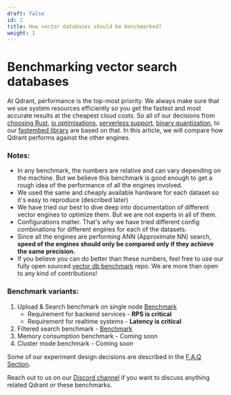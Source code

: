 ```yaml
---
draft: false
id: 2
title: How vector databases should be benchmarked?
weight: 1
---
```


# Benchmarking vector search databases

At Qdrant, performance is the top-most priority. We always make sure that we use system resources efficiently so you get the fastest and most accurate results at the cheapest cloud costs. So all of our decisions from [choosing Rust](/articles/why-rust), [io optimisations](/articles/io_uring), [serverless support](/articles/serverless), [binary quantization](/articles/binary-quantization), to our [fastembed library](/articles/fastembed) are based on that. In this article, we will compare how Qdrant performs against the other engines.

### Notes:
- In any benchmark, the numbers are relative and can vary depending on the machine. But we believe this benchmark is good enough to get a rough idea of the performance of all the engines involved.
- We used the same and cheaply available hardware for each dataset so it's easy to reproduce (described later)
- We have tried our best to dive deep into documentation of different vector engines to optimize them. But we are not experts in all of them.
- Configurations matter. That's why we have tried different config combinations for different engines for each of the datasets.
- Since all the engines are performing ANN (Approximate NN) search, **speed of the engines should only be compared only if they achieve the same precision.**
- If you believe you can do better than these numbers, feel free to use our fully open sourced [vector db benchmark](https://github.com/qdrant/vector-db-benchmark) repo. We are more than open to any kind of contributions!


### Benchmark variants:

1. Upload & Search benchmark on single node [Benchmark](/benchmarks/single-node-benchmark/)
    - Requirement for backend services - **RPS is critical**
    - Requirement for realtime systems - **Latency is critical**
2. Filtered search benchmark - [Benchmark](/benchmarks/#filtered-search-benchmark)
3. Memory consumption benchmark - Coming soon
4. Cluster mode benchmark - Coming soon

Some of our experiment design decisions are described in the [F.A.Q Section](/benchmarks/#benchmarks-faq).

Reach out to us on our [Discord channel](https://qdrant.to/discord) if you want to discuss anything related Qdrant or these benchmarks.

